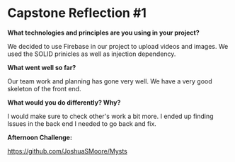 # Capstone Reflection #1

**What technologies and principles are you using in your project?**

We decided to use Firebase in our project to upload videos and images. We used the SOLID prinicles as well as injection dependency. 

**What went well so far?**

Our team work and planning has gone very well. We have a very good skeleton of the front end. 

**What would you do differently? Why?**

I would make sure to check other's work a bit more. I ended up finding Issues in the back end I needed to go back and fix.

**Afternoon Challenge:**

https://github.com/JoshuaSMoore/Mysts